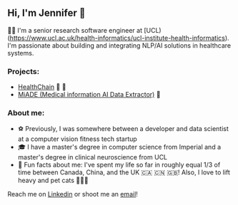 ## Hi, I'm Jennifer 👋

👩‍💻 I'm a senior research software engineer at [UCL)(https://www.ucl.ac.uk/health-informatics/ucl-institute-health-informatics). I'm passionate about building and integrating NLP/AI solutions in healthcare systems.

### Projects: 
- [HealthChain](https://github.com/dotimplement/HealthChain) 💫 🏥
- [MiADE (Medical information AI Data Extractor)](https://www.ucl.ac.uk/health-informatics/research/medical-information-ai-data-extractor-miade) 📑

### About me:
- ⚽ Previously, I was somewhere between a developer and data scientist at a computer vision fitness tech startup
- 🎓 I have a master's degree in computer science from Imperial and a master's degree in clinical neuroscience from UCL
- 🌈 Fun facts about me: I've spent my life so far in roughly equal 1/3 of time between Canada, China, and the UK 🇨🇦 🇨🇳 🇬🇧! Also, I love to lift heavy and pet cats 🏋️‍♀️🐾

Reach me on [Linkedin](https://www.linkedin.com/in/jenniferjiangkells) or shoot me an [email](mailto:jenniferjiangkells@gmail.com)!
